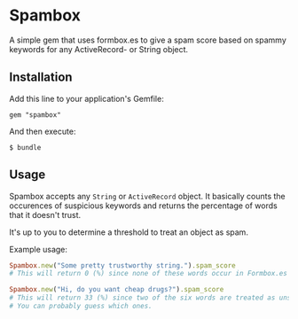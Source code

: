 # Spambox
A simple gem that uses formbox.es to give a spam score based on spammy keywords for any ActiveRecord- or String object.

## Installation

Add this line to your application's Gemfile:

    gem "spambox"

And then execute:

    $ bundle

## Usage

Spambox accepts any `String` or `ActiveRecord` object. It basically counts the occurences of suspicious keywords
and returns the percentage of words that it doesn't trust.

It's up to you to determine a threshold to treat an object as spam. 

Example usage:

```ruby
Spambox.new("Some pretty trustworthy string.").spam_score
# This will return 0 (%) since none of these words occur in Formbox.es blacklist.

Spambox.new("Hi, do you want cheap drugs?").spam_score
# This will return 33 (%) since two of the six words are treated as unsafe.
# You can probably guess which ones.
```
